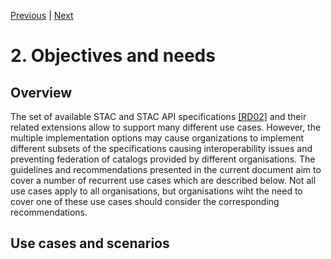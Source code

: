 [Previous](1-introduction.md) | [Next](3-granule-catalogs.md)
# 2. Objectives and needs

[//]: # (similar as Service Discovery Best Practice chapter )

## Overview

The set of available STAC and STAC API specifications [[RD02]](./1-introduction.md#RD02) and their related extensions allow to support many different use cases.  However, the multiple implementation options may cause organizations to implement different subsets of the specifications causing interoperability issues and preventing federation of catalogs provided by different organisations.  The guidelines and recommendations presented in the current document aim to cover a number of recurrent use cases which are described below.  Not all use cases apply to all organisations, but organisations wiht the need to cover one of these use cases should consider the corresponding recommendations. 

## Use cases and scenarios
